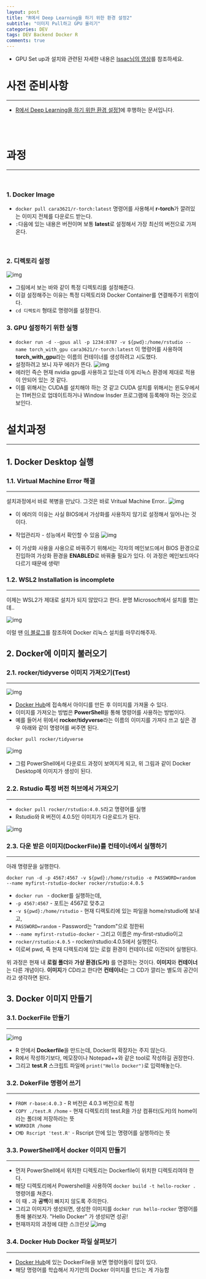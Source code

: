 ```yaml
---  
layout: post  
title: "R에서 Deep Learning을 하기 위한 환경 설정2"
subtitle: "이미지 Pull하고 GPU 올리기"  
categories: DEV
tags: DEV Backend Docker R 
comments: true  
---  
```


- GPU Set up과 설치와 관련된 자세한 내용은 [Issac님의 영상](https://youtu.be/tnPocbtKRqo)를 참조하세요.


# 사전 준비사항
---

* [R에서 Deep Learning을 하기 위한 환경 설정1](https://sangminje.github.io/dev/2021/09/25/Dev-R-Docker/)에 후행하는 문서입니다.

<br>
<br>

# 과정
---
<br>


### 1. Docker Image  

 - `docker pull cara3621/r-torch:latest` 명령어를 사용해서 **r-torch**가 깔려있는 이미지 전체를 다운로드 받는다.
 -  `:`다음에 있는 내용은 버전이며 보통 **latest**로 설정해서 가장 최신의 버전으로 가져온다.

<br>

### 2. 디렉토리 설정

![img](https://sangminje.github.io/assets/img/docker/docker2_1.PNG)

- 그림에서 보는 바와 같이 특정 디렉토리를 설정해준다.
- 이걸 설정해주는 이유는 특정 디렉토리와 Docker Container를 연결해주기 위함이다.
- `cd 디렉토리` 형태로 명령어를 설정한다.

### 3. GPU 설정하기 위한 실행

- `docker run -d --gpus all -p 1234:8787 -v ${pwd}:/home/rstudio --name torch_with_gpu cara3621/r-torch:latest` 이 명령어를 사용하여 **torch_with_gpu**라는 이름의 컨테이너를 생성하려고 시도했다.
- 설정하려고 보니 자꾸 에러가 뜬다.
![img](https://sangminje.github.io/assets/img/docker/docker2_2.PNG) 
- 에러인 즉슨 현재 nvidia gpu를 사용하고 있는데 이게 리눅스 환경에 제대로 적용이 안되어 있는 것 같다.
- 이를 위해서는 CUDA를 설치해야 하는 것 같고 CUDA 설치를 위해서는 윈도우에서는 11버전으로 업데이트하거나 Window Insder 프로그램에 등록해야 하는 것으로 보인다.







# 설치과정
---

## 1. Docker Desktop 실행

### 1.1. Virtual Machine Error 해결
---
설치과정에서 바로 복병을 만났다. 그것은 바로 Vritual Machine Error..
![img](https://sangminje.github.io/assets/img/docker/docker_error_virtual.PNG)

- 이 에러의 이유는 사실 BIOS에서 가상화를 사용하지 않기로 설정해서 일어나는 것이다.
- 작업관리자 - 성능에서 확인할 수 있음
![img](https://sangminje.github.io/assets/img/docker/docker_error_virtual2.PNG)

- 이 가상화 사용을 사용으로 바꿔주기 위해서는 각자의 메인보드에서 BIOS 환경으로 진입하여 가상화 환경을 **ENABLED**로 바꿔줄 필요가 있다. 이 과정은 메인보드마다 다르기 때문에 생략!

### 1.2. WSL2 Installation is incomplete
---
이제는 WSL2가 제대로 설치가 되지 않았다고 한다. 분명 Microsocft에서 설치를 했는데..

![img](https://sangminje.github.io/assets/img/docker/docker_error_virtual3.PNG)

이럴 땐 [이 블로그](https://blog.nachal.com/1691)를 참조하여 Docker 리눅스 설치를 마무리해주자.


## 2. Docker에 이미지 불러오기


### 2.1. rocker/tidyverse 이미지 가져오기(Test)
---

![img](https://sangminje.github.io/assets/img/docker/docker_error_virtual4.PNG)

- [Docker Hub](https://hub.docker.com/)에 접속해서 아이디를 만든 후 이미지를 가져올 수 있다.
- 이미지를 가져오는 방법은 **PowerShell**을 통해 명령어를 사용하는 방법이다.
- 예를 들어서 위에서 **rocker/tidyverse**라는 이름의 이미지를 가져다 쓰고 싶은 경우 아래와 같이 명령어를 써주면 된다.

```
docker pull rocker/tidyverse
```

![img](https://sangminje.github.io/assets/img/docker/docker_error_virtual5.PNG)

- 그럼 PowerShell에서 다운로드 과정이 보여지게 되고, 위 그림과 같이 Docker Desktop에 이미지가 생성이 된다.


### 2.2. Rstudio 특정 버전 허브에서 가져오기
---

- `docker pull rocker/rstudio:4.0.5`라고 명령어를 실행
- Rstudio와 R 버전이 4.0.5인 이미지가 다운로드가 된다.

![img](https://sangminje.github.io/assets/img/docker/docker_error_virtual8.PNG)

### 2.3. 다운 받은 이미지(DockerFile)를 컨테이너에서 실행하기
---

아래 명령문을 실행한다. 
```
docker run -d -p 4567:4567 -v ${pwd}:/home/rstudio -e PASSWORD=random --name myfirst-rstudio-docker rocker/rstudio:4.0.5
```
- `docker run ` - docker를 실행하는데,
- `-p 4567:4567` - 포트는 4567로 맞추고
- `-v ${pwd}:/home/rstudio` - 현재 디렉토리에 있는 파일을 home/rstudio에 보내고,
- `PASSWORD=random` - Password는 "random"으로 정한뒤
- `--name myfirst-rstudio-docker` - 그리고 이름은 my-first-rstudio이고
- `rocker/rstudio:4.0.5` - rocker/rstudio:4.0.5에서 실행한다.
- 이로써 pwd, 즉 현재 디렉토리에 있는 로컬 환경이 컨테이너로 이전되어 실행된다.

위 과정은 현재 내 **로컬 폴더**와 **가상 환경(도커)** 를 연결하는 것이다. **이미지**와 **컨테이너**는 다른 개념이다. **이미지**가 CD라고 한다면 **컨테이너**는 그 CD가 깔리는 별도의 공간이라고 생각하면 된다.


## 3. Docker 이미지 만들기

### 3.1. DockerFile 만들기
---

![img](https://sangminje.github.io/assets/img/docker/docker_error_virtual6.PNG)
- R 안에서 **Dockerfile**을 만드는데, Docker의 확장자는 주지 않는다.
- R에서 작성하기보다, 메모장이나 Notepad++와 같은 tool로 작성하길 권장한다.
- 그리고 **test.R** 스크립트 파일에 `print("Hello Docker")`로 입력해놓는다.

### 3.2. DokerFile 명령어 쓰기
---

- `FROM r-base:4.0.3` - R 버전은 4.0.3 버전으로 특정
- `COPY ./test.R /home` - 현재 디렉토리의 test.R을 가상 컴퓨터(도커)의 home이라는 폴더에 저장하라는 뜻
- `WORKDIR /home` 
- `CMD Rscript 'test.R'` - Rscript 안에 있는 명령어를 실행하라는 뜻

### 3.3. PowerShell에서 docker 이미지 만들기
---

- 먼저 PowerShell에서 위치한 디렉토리는 Dockerfile이 위치한 디렉토리여야 한다.
- 해당 디렉토리에서 Powershell을 사용하여 `docker build -t hello-rocker .` 명령어를 쳐준다.
- 이 때 **.** 과 **공백**이 빠지지 않도록 주의한다.
- 그리고 이미지가 생성되면, 생성한 이미지를 `docker run hello-rocker` 명령어를 통해 불러보자. "Hello Docker" 가 생성되면 성공!
- 현재까지의 과정에 대한 스크린샷
![img](https://sangminje.github.io/assets/img/docker/docker_error_virtual7.PNG)

### 3.4. Docker Hub Docker 파일 살펴보기
---

- [Docker Hub](https://hub.docker.com/)에 있는 DockerFile을 보면 명령어들이 많이 있다.
- 해당 명령어를 학습해서 자기만의 Docker 이미지를 만드는 게 가능함


